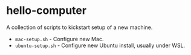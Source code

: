 # hello-computer
A collection of scripts to kickstart setup of a new machine. 

* `mac-setup.sh` - Configure new Mac. 
* `ubuntu-setup.sh` - Configure new Ubuntu install, usually under WSL. 